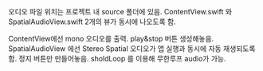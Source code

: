 
오디오 파일 위치는 프로젝트 내 source 폴더에 있음.
ContentView.swift 와 SpatialAudioView.swift 2개의 뷰가 동시에 나오도록 함.

ContentView에선 mono 오디오를 출력. play&stop 버튼 생성해놓음.
SpatialAudioView 에선 Stereo Spatial 오디오가 앱 실행과 동시에 자동 재생되도록 함. 정지 버튼만 만들어놓음. sholdLoop 를 이용해 무한루프 audio가 가능.
